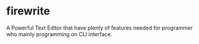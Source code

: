 # firewrite
A Powerful Text Editor that have plenty of features needed for programmer who mainly programming on CLI interface.
